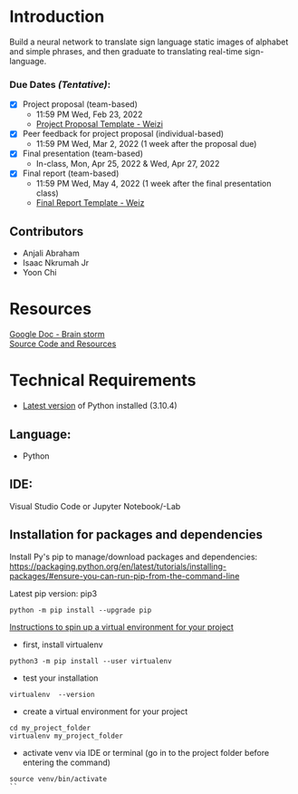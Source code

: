 # Introduction
Build a neural network to translate sign language static images of alphabet and simple phrases, and then graduate to translating real-time sign-language.

### Due Dates <em>(Tentative)</em>:
- [x] Project proposal (team-based)
    - 11:59 PM Wed, Feb 23, 2022
    - [Project Proposal Template - Weizi](https://github.com/weizi-li/weizi-li.github.io/blob/master/teaching/%5BTemplate%5D%20Project%20Proposal.docx)
- [x] Peer feedback for project proposal (individual-based)
    - 11:59 PM Wed, Mar 2, 2022 (1 week after the proposal due)
- [x] Final presentation (team-based)
    - In-class, Mon, Apr 25, 2022 & Wed, Apr 27, 2022
- [x] Final report (team-based)
    - 11:59 PM Wed, May 4, 2022 (1 week after the final presentation class)
    - [Final Report Template - Weiz](https://github.com/weizi-li/weizi-li.github.io/blob/master/teaching/%5BTemplate%5D%20Final%20Report.docx)

## Contributors
- Anjali Abraham
- Isaac Nkrumah Jr 
- Yoon Chi

# Resources
[Google Doc - Brain storm](https://docs.google.com/document/d/117w543IL53On4ZYR1Kb-b-7Eek1tOzHeI4WIqO7mQeI/edit)
<br>
[Source Code and Resources](https://docs.google.com/document/d/1acZa1nz8Xw6Ub1djaZYYva76ALzoCAnBXyaILreRygQ/edit?usp=sharing) 
</br>

# Technical Requirements
* [Latest version](https://www.python.org/downloads/) of Python installed (3.10.4)

## Language:
- Python

## IDE:
Visual Studio Code
or Jupyter Notebook/-Lab

## Installation for packages and dependencies
Install Py's pip to manage/download packages and dependencies:
https://packaging.python.org/en/latest/tutorials/installing-packages/#ensure-you-can-run-pip-from-the-command-line

Latest pip version: pip3
```
python -m pip install --upgrade pip
```

[Instructions to spin up a virtual environment for your project](https://python-docs.readthedocs.io/en/latest/dev/virtualenvs.html)

- first, install virtualenv
```
python3 -m pip install --user virtualenv
```
- test your installation
```
virtualenv  --version
```
- create a virtual environment for your project
```
cd my_project_folder
virtualenv my_project_folder
```
- activate venv via IDE or terminal (go in to the project folder before entering the command)
```
source venv/bin/activate
``

